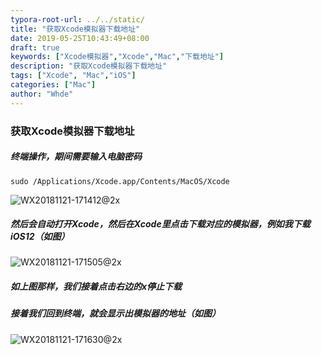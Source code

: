 ```yaml
---
typora-root-url: ../../static/
title: "获取Xcode模拟器下载地址"
date: 2019-05-25T10:43:49+08:00
draft: true
keywords: ["Xcode模拟器","Xcode","Mac","下载地址"]
description: "获取Xcode模拟器下载地址"
tags: ["Xcode", "Mac","iOS"]
categories: ["Mac"]
author: "Whde"
---
```




### 获取Xcode模拟器下载地址

##### 终端操作，期间需要输入电脑密码

```shell
sudo /Applications/Xcode.app/Contents/MacOS/Xcode
```

![WX20181121-171412@2x](../images/WX20181121-171412@2x.png)

##### 然后会自动打开Xcode，然后在Xcode里点击下载对应的模拟器，例如我下载iOS12（如图）

![WX20181121-171505@2x](../images/WX20181121-171505@2x.png)

##### 如上图那样，我们接着点击右边的x停止下载

##### 接着我们回到终端，就会显示出模拟器的地址（如图）

![WX20181121-171630@2x](../images/WX20181121-171630@2x.png)

